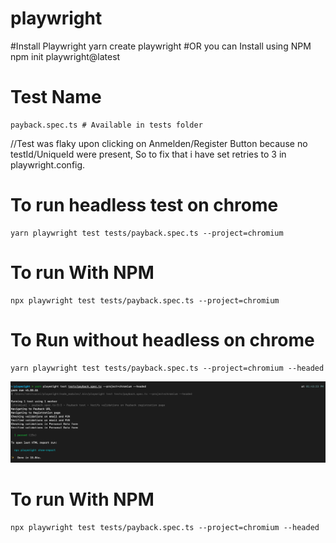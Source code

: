# playwright

#Install Playwright
    yarn create playwright
#OR you can Install using NPM
    npm init playwright@latest

# Test Name
    payback.spec.ts # Available in tests folder

//Test was flaky upon clicking on Anmelden/Register Button because no testId/UniqueId were present, So to fix that i have set retries to 3 in playwright.config.

# To run headless test on chrome
    yarn playwright test tests/payback.spec.ts --project=chromium

# To run With NPM
    npx playwright test tests/payback.spec.ts --project=chromium

# To Run without headless on chrome
    yarn playwright test tests/payback.spec.ts --project=chromium --headed
![alt text](./TestResult.png)

# To run With NPM
    npx playwright test tests/payback.spec.ts --project=chromium --headed
